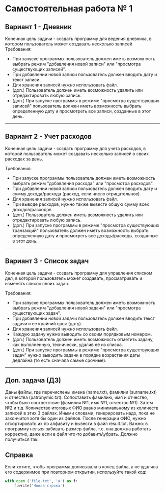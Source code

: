 # Самостоятельная работа № 1

## Вариант 1 - Дневник
Конечная цель задачи - создать программу для ведения дневника, в котором пользователь может создавать несколько записей.
Требования:
* При запуске программы пользователь должен иметь возможность выбрать режим "добавления новой записи" или "просмотра существующих записей".
* При добавлении новой записи пользователь должен вводить дату и текст записи.
* Для хранения записей нужно использовать файл.
* (доп.) Пользователь должен иметь возможность удалить или отредактировать любую запись.
* (доп.) При запуске программы в режиме "просмотра существующих записей" пользователь должен иметь возможность выбрать определенную дату и просмотреть все записи, созданные в этот день.

---
## Вариант 2 - Учет расходов
Конечная цель задачи - создать программу для учета расходов, в которой пользователь может создавать несколько записей о своих расходах за день.

Требования:
* При запуске программы пользователь должен иметь возможность выбрать режим "добавления расхода" или "просмотра расходов".
* При добавлении новой записи пользователь должен вводить дату и сумму дохода/расхода (расход, если число отрицательное).
* Для хранения записей нужно использовать файл.
* При выводе расходов, нужно также вывести общую сумму всех доходов/расходов.
* (доп.) Пользователь должен иметь возможность удалить или отредактировать любую запись.
* (доп.) При запуске программы в режиме "просмотра существующих транзакций" пользователь должен иметь возможность выбрать определенную дату и просмотреть все доходы/расходы, созданные в этот день.
---
## Вариант 3 - Список задач
Конечная цель задачи - создать программу для управления списком дел, в которой пользователь может создавать, просматривать и изменять список своих задач.

Требования:
* При запуске программы пользователь должен иметь возможность выбрать режим "добавления новой задачи" или "просмотра существующих задач".
* При добавлении новой задачи пользователь должен вводить текст задачи и ее крайний срок (дату).
* Для хранения записей нужно использовать файл.
* Каждую задачу нужно выводить со своим порядковым номером.
* (доп.) Пользователь должен иметь возможность отметить задачу, как выполненную, технически, удалив её из списка.
* (доп.) При запуске программы в режиме "просмотра существующих задач" нужно выводить задачи в порядке возрастания даты дедлайна (то есть сначала самые срочные).
---
## Доп. задача (ДЗ)
Даны файлы, где перечислены имена (name.txt), фамилии (surname.txt) и отчества (patronymic.txt). Сопоставить фамилию, имя и отчество, чтобы было соответствие (фамилия №1, имя №1, отчество №1). Затем №2 и т.д. Количество итоговых ФИО равно минимальному из количеств записей в этих 3 файлах. Иными словами, генерировать надо, пока не закончится хотя бы один из файлов. После генерации ФИО, нужно отсортировать их по алфавиту и вывести в файл result.txt.
Важно: в программу нельзя забивать размер файла, т.е. она должна работать корректно, даже если в файл что-то добавить\убрать.
Должно получиться так:


## Справка
Если хотите, чтобы программа дописывала в конец файла, а не удаляла его содержимое при повторном открытии, используйте такой код:
```python
with open ('file.txt', 'a') as f:
	f.write('Новая строка')
```

